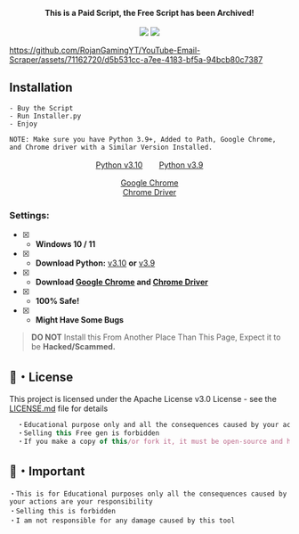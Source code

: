 <p align="center">
<b>This is a Paid Script, the Free Script has been Archived!</b></br></br>
<img src="https://img.shields.io/github/languages/top/RojanGamingYT/YouTube-Email-Scraper"</a>
  <img src="https://profile-counter.glitch.me/RojanGamingYT_YouTube-Email-Scraper/count.svg" />
</p>

https://github.com/RojanGamingYT/YouTube-Email-Scraper/assets/71162720/d5b531cc-a7ee-4183-bf5a-94bcb80c7387

## Installation
```sh-session
- Buy the Script
- Run Installer.py
- Enjoy

NOTE: Make sure you have Python 3.9+, Added to Path, Google Chrome, and Chrome driver with a Similar Version Installed.
```

<p align="center">
<a href="https://www.python.org/ftp/python/3.10.5/python-3.10.5-amd64.exe">Python v3.10</a>ㅤㅤ 
<a href="https://www.python.org/ftp/python/3.9.0/python-3.9.0-amd64.exe">Python v3.9</a>
</p>

<p align="center">
<a href="https://www.google.com/chrome/">Google Chrome</a> <br>
<a href="https://sites.google.com/chromium.org/driver/downloads">Chrome Driver</a>
</p>

### Settings:
- [x] - **Windows 10 / 11**
- [x] - **Download Python:** [v3.10](https://www.python.org/ftp/python/3.10.5/python-3.10.5-amd64.exe) **or** [v3.9](https://www.python.org/ftp/python/3.9.0/python-3.9.0-amd64.exe)
- [x] - **Download [Google Chrome](https://www.google.com/chrome/) and [Chrome Driver](https://sites.google.com/chromium.org/driver/downloads)**
- [x] - **100% Safe!**
- [x] - **Might Have Some Bugs**

> **DO NOT** Install this From Another Place Than This Page, Expect it to be **Hacked/Scammed.**

## 📄・License

This project is licensed under the Apache License v3.0 License - see the [LICENSE.md](./LICENSE) file for details
```js
  ・Educational purpose only and all the consequences caused by your actions is your responsibility
  ・Selling this Free gen is forbidden
  ・If you make a copy of this/or fork it, it must be open-source and have credits linking to this repo
```

## 📄・Important
```
・This is for Educational purposes only all the consequences caused by your actions are your responsibility 
・Selling this is forbidden 
・I am not responsible for any damage caused by this tool
```
